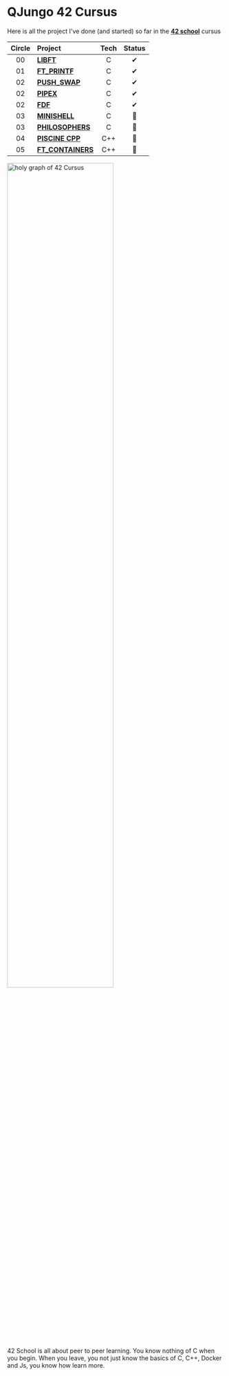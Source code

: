 # QJungo 42 Cursus
Here is all the project I've done (and started) so far in the [**42 school**](https://42lausanne.ch/) cursus



| Circle | Project                                                                                   | Tech | Status |
|:------:|:------------------------------------------------------------------------------------------|:----:|:------:|
|   00   | [**LIBFT**](https://github.com/QJungo-42Cursus/libft)                                     |  C   |   ✔    |
|   01   | [**FT_PRINTF**](https://github.com/QJungo-42Cursus/libft/tree/master/prt/ft_printf)       |  C   |   ✔    |
|   02   | [**PUSH_SWAP**](https://github.com/QJungo-42Cursus/push_swap)                             |  C   |   ✔    |
|   02   | [**PIPEX**](https://github.com/QJungo-42Cursus/pipex)                                     |  C   |   ✔    |
|   02   | [**FDF**](https://github.com/QJungo-42Cursus/fdf)                                         |  C   |   ✔    |
|   03   | [**MINISHELL**](https://github.com/JungoQuentin/minishell)                                |  C   |   📌   |
|   03   | [**PHILOSOPHERS**](https://github.com/QJungo-42Cursus/philosophers)                       |  C   |   📂   |
|   04   | [**PISCINE CPP**](https://github.com/QJungo-42Cursus/cpp)                                 |  C++   |   📂   |
|   05   | [**FT_CONTAINERS**](https://github.com/QJungo-42Cursus/ft_containers)                     |  C++   |   📂   |

<img alt="holy graph of 42 Cursus" src="https://github.com/QJungo-42Cursus/.github/blob/main/profile/little_holy_graph.png" width="70%"/>

42 School is all about peer to peer learning. You know nothing of C when you begin.
When you leave, you not just know the basics of C, C++, Docker and Js, you know how learn more.

<!--
TODO article sur 42 s'ils ne connaisse

TODO add
|   01   | [**GET_NEXT_LINE**](https://github.com/QJungo-42Cursus/libft/blob/master/get_next_line.c) |  C   |   ✔    |
-->
